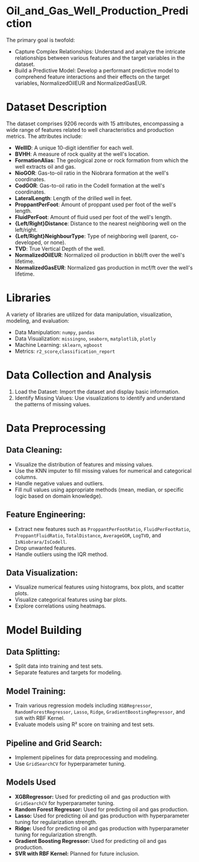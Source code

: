 # Oil_and_Gas_Well_Production_Prediction

The primary goal is twofold:

- Capture Complex Relationships: Understand and analyze the intricate relationships between various features and the target variables in the dataset.
- Build a Predictive Model: Develop a performant predictive model to comprehend feature interactions and their effects on the target variables, NormalizedOilEUR and NormalizedGasEUR.



# Dataset Description
The dataset comprises 9206 records with 15 attributes, encompassing a wide range of features related to well characteristics and production metrics. The attributes include:

- **WellID**: A unique 10-digit identifier for each well.
- **BVHH**: A measure of rock quality at the well's location.
- **FormationAlias**: The geological zone or rock formation from which the well extracts oil and gas.
- **NioGOR**: Gas-to-oil ratio in the Niobrara formation at the well's coordinates.
- **CodGOR**: Gas-to-oil ratio in the Codell formation at the well's coordinates.
- **LateralLength**: Length of the drilled well in feet.
- **ProppantPerFoot**: Amount of proppant used per foot of the well's length.
- **FluidPerFoot**: Amount of fluid used per foot of the well's length.
- **{Left/Right}Distance**: Distance to the nearest neighboring well on the left/right.
- **{Left/Right}NeighbourType**: Type of neighboring well (parent, co-developed, or none).
- **TVD**: True Vertical Depth of the well.
- **NormalizedOilEUR**: Normalized oil production in bbl/ft over the well's lifetime.
- **NormalizedGasEUR**: Normalized gas production in mcf/ft over the well's lifetime.


# Libraries
A variety of libraries are utilized for data manipulation, visualization, modeling, and evaluation:

- Data Manipulation: `numpy`, `pandas`
- Data Visualization: `missingno`, `seaborn`, `matplotlib`, `plotly`
- Machine Learning: `sklearn`, `xgboost`
- Metrics: `r2_score`,`classification_report`


# Data Collection and Analysis

1. Load the Dataset: Import the dataset and display basic information.
2. Identify Missing Values: Use visualizations to identify and understand the patterns of missing values.


# Data Preprocessing
## Data Cleaning:

- Visualize the distribution of features and missing values.
- Use the KNN imputer to fill missing values for numerical and categorical columns.
- Handle negative values and outliers.
- Fill null values using appropriate methods (mean, median, or specific logic based on domain knowledge).
  
## Feature Engineering:

- Extract new features such as `ProppantPerFootRatio`, `FluidPerFootRatio`, `ProppantFluidRatio`, `TotalDistance`, `AverageGOR`, `LogTVD`, and `IsNiobrara/IsCodell`.
- Drop unwanted features.
- Handle outliers using the IQR method.

  
## Data Visualization:

- Visualize numerical features using histograms, box plots, and scatter plots.
- Visualize categorical features using bar plots.
- Explore correlations using heatmaps.

  
# Model Building
## Data Splitting:

- Split data into training and test sets.
- Separate features and targets for modeling.
  
## Model Training:

- Train various regression models including `XGBRegressor`, `RandomForestRegressor`, `Lasso`, `Ridge`, `GradientBoostingRegressor`, and `SVR` with RBF Kernel.
- Evaluate models using R² score on training and test sets.
  
## Pipeline and Grid Search:

- Implement pipelines for data preprocessing and modeling.
- Use `GridSearchCV` for hyperparameter tuning.
  
## Models Used
- **XGBRegressor:** Used for predicting oil and gas production with `GridSearchCV` for hyperparameter tuning.
- **Random Forest Regressor:** Used for predicting oil and gas production.
- **Lasso:** Used for predicting oil and gas production with hyperparameter tuning for regularization strength.
- **Ridge:** Used for predicting oil and gas production with hyperparameter tuning for regularization strength.
- **Gradient Boosting Regressor:** Used for predicting oil and gas production.
- **SVR with RBF Kernel:** Planned for future inclusion.
